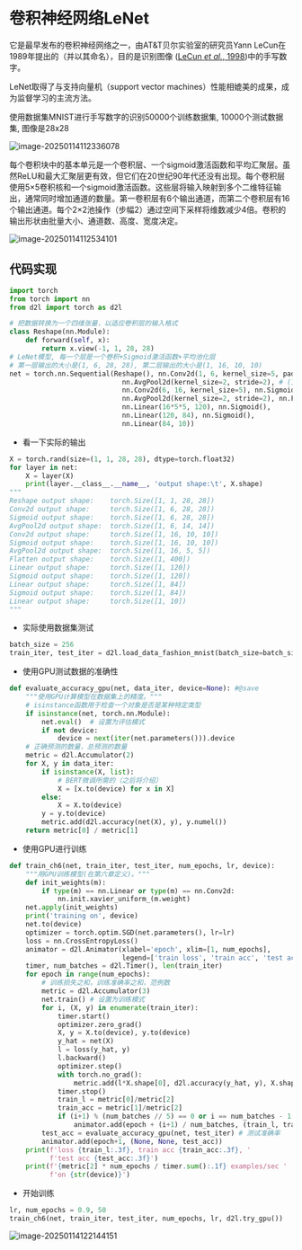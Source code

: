 # 卷积神经网络LeNet

它是最早发布的卷积神经网络之一，由AT&T贝尔实验室的研究员Yann LeCun在1989年提出的（并以其命名），目的是识别图像 ([LeCun *et al.*, 1998](https://zh-v2.d2l.ai/chapter_references/zreferences.html#id90))中的手写数字。

LeNet取得了与支持向量机（support vector machines）性能相媲美的成果，成为监督学习的主流方法。

使用数据集MNIST进行手写数字的识别50000个训练数据集, 10000个测试数据集, 图像是28x28

![image-20250114112336078](https://picture-01-1316374204.cos.ap-beijing.myqcloud.com/image/202501141123260.png)

每个卷积块中的基本单元是一个卷积层、一个sigmoid激活函数和平均汇聚层。虽然ReLU和最大汇聚层更有效，但它们在20世纪90年代还没有出现。每个卷积层使用5×5卷积核和一个sigmoid激活函数。这些层将输入映射到多个二维特征输出，通常同时增加通道的数量。第一卷积层有6个输出通道，而第二个卷积层有16个输出通道。每个2×2池操作（步幅2）通过空间下采样将维数减少4倍。卷积的输出形状由批量大小、通道数、高度、宽度决定。

![image-20250114112534101](https://picture-01-1316374204.cos.ap-beijing.myqcloud.com/image/202501141125187.png)

## 代码实现

```python
import torch
from torch import nn
from d2l import torch as d2l

# 把数据转换为一个四维张量，以适应卷积层的输入格式
class Reshape(nn.Module):
    def forward(self, x):
        return x.view(-1, 1, 28, 28)
# LeNet模型, 每一个层是一个卷积+Sigmoid激活函数+平均池化层
# 第一层输出的大小是(1, 6, 28, 28), 第二层输出的大小是(1, 16, 10, 10)    
net = torch.nn.Sequential(Reshape(), nn.Conv2d(1, 6, kernel_size=5, padding=2), nn.Sigmoid(),
                            nn.AvgPool2d(kernel_size=2, stride=2), # (1, 6, 14, 14)
                            nn.Conv2d(6, 16, kernel_size=5), nn.Sigmoid(), # (1, 16, 10, 10)
                            nn.AvgPool2d(kernel_size=2, stride=2), nn.Flatten(), # (1, 16, 5, 5)=>(1, 400)
                            nn.Linear(16*5*5, 120), nn.Sigmoid(),
                            nn.Linear(120, 84), nn.Sigmoid(),
                            nn.Linear(84, 10))
```

+ 看一下实际的输出

```python
X = torch.rand(size=(1, 1, 28, 28), dtype=torch.float32)
for layer in net:
    X = layer(X)
    print(layer.__class__.__name__, 'output shape:\t', X.shape)
"""
Reshape output shape:	 torch.Size([1, 1, 28, 28])
Conv2d output shape:	 torch.Size([1, 6, 28, 28])
Sigmoid output shape:	 torch.Size([1, 6, 28, 28])
AvgPool2d output shape:	 torch.Size([1, 6, 14, 14])
Conv2d output shape:	 torch.Size([1, 16, 10, 10])
Sigmoid output shape:	 torch.Size([1, 16, 10, 10])
AvgPool2d output shape:	 torch.Size([1, 16, 5, 5])
Flatten output shape:	 torch.Size([1, 400])
Linear output shape:	 torch.Size([1, 120])
Sigmoid output shape:	 torch.Size([1, 120])
Linear output shape:	 torch.Size([1, 84])
Sigmoid output shape:	 torch.Size([1, 84])
Linear output shape:	 torch.Size([1, 10])
"""
```

+ 实际使用数据集测试

```python
batch_size = 256
train_iter, test_iter = d2l.load_data_fashion_mnist(batch_size=batch_size)
```



+ 使用GPU测试数据的准确性

```python
def evaluate_accuracy_gpu(net, data_iter, device=None): #@save
    """使用GPU计算模型在数据集上的精度。"""
    # isinstance函数用于检查一个对象是否是某种特定类型
    if isinstance(net, torch.nn.Module):
        net.eval()  # 设置为评估模式
        if not device:
            device = next(iter(net.parameters())).device
    # 正确预测的数量，总预测的数量
    metric = d2l.Accumulator(2)
    for X, y in data_iter:
        if isinstance(X, list):
            # BERT微调所需的（之后将介绍）
            X = [x.to(device) for x in X]
        else:
            X = X.to(device)
        y = y.to(device)
        metric.add(d2l.accuracy(net(X), y), y.numel())
    return metric[0] / metric[1]
```

+ 使用GPU进行训练

```python
def train_ch6(net, train_iter, test_iter, num_epochs, lr, device):
    """用GPU训练模型(在第六章定义)。"""
    def init_weights(m):
        if type(m) == nn.Linear or type(m) == nn.Conv2d:
            nn.init.xavier_uniform_(m.weight)
    net.apply(init_weights)
    print('training on', device)
    net.to(device)
    optimizer = torch.optim.SGD(net.parameters(), lr=lr)
    loss = nn.CrossEntropyLoss()
    animator = d2l.Animator(xlabel='epoch', xlim=[1, num_epochs],
                            legend=['train loss', 'train acc', 'test acc'])
    timer, num_batches = d2l.Timer(), len(train_iter)
    for epoch in range(num_epochs):
        # 训练损失之和，训练准确率之和，范例数
        metric = d2l.Accumulator(3)
        net.train() # 设置为训练模式
        for i, (X, y) in enumerate(train_iter):
            timer.start()
            optimizer.zero_grad()
            X, y = X.to(device), y.to(device)
            y_hat = net(X)
            l = loss(y_hat, y)
            l.backward()
            optimizer.step()
            with torch.no_grad():
                metric.add(l*X.shape[0], d2l.accuracy(y_hat, y), X.shape[0])
            timer.stop()
            train_l = metric[0]/metric[2]
            train_acc = metric[1]/metric[2]
            if (i+1) % (num_batches // 5) == 0 or i == num_batches - 1:
                animator.add(epoch + (i+1) / num_batches, (train_l, train_acc, None))
        test_acc = evaluate_accuracy_gpu(net, test_iter) # 测试准确率
        animator.add(epoch+1, (None, None, test_acc))
    print(f'loss {train_l:.3f}, train acc {train_acc:.3f}, '
          f'test acc {test_acc:.3f}')
    print(f'{metric[2] * num_epochs / timer.sum():.1f} examples/sec '
          f'on {str(device)}')
```

+ 开始训练

```python
lr, num_epochs = 0.9, 50
train_ch6(net, train_iter, test_iter, num_epochs, lr, d2l.try_gpu())
```

![image-20250114122144151](https://picture-01-1316374204.cos.ap-beijing.myqcloud.com/image/202501141221262.png)